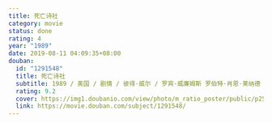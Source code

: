 ```yaml
---
title: 死亡诗社
category: movie
status: done
rating: 4
year: "1989"
date: 2019-08-11 04:09:35+08:00
douban:
  id: "1291548"
  title: 死亡诗社
  subtitle: 1989 / 美国 / 剧情 / 彼得·威尔 / 罗宾·威廉姆斯 罗伯特·肖恩·莱纳德
  rating: 9.2
  cover: https://img1.doubanio.com/view/photo/m_ratio_poster/public/p2575465690.jpg
  link: https://movie.douban.com/subject/1291548/
---
```



